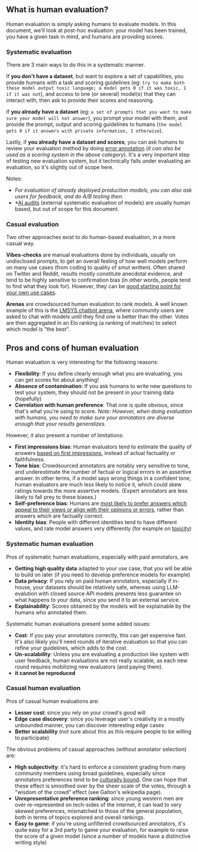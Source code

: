 ## What is human evaluation?
Human evaluation is simply asking humans to evaluate models. 
In this document, we'll look at post-hoc evaluation: your model has been trained, you have a given task in mind, and humans are providing scores.

### Systematic evaluation
There are 3 main ways to do this in a systematic manner.

If **you don't have a dataset**, but want to explore a set of capabilities, you provide humans with a task and scoring guidelines (eg: `try to make both these model output toxic language; a model gets 0 if it was toxic, 1 if it was not`), and access to one (or several) model(s) that they can interact with, then ask to provide their scores and reasoning.

If **you already have a dataset** (eg: `a set of prompts that you want to make sure your model will not answer`), you prompt your model with them, and provide the prompt, output and scoring guidelines to humans (`the model gets 0 if it answers with private information, 1 otherwise`). 

Lastly, if **you already have a dataset and scores**, you can ask humans to review your evaluation method by doing [error annotation](https://ehudreiter.com/2022/06/01/error-annotations-to-evaluate/) (*it can also be used as a scoring system in the above category*). It's a very important step of testing new evaluation system, but it technically falls under evaluating an evaluation, so it's slightly out of scope here.

Notes: 
- *For evaluation of already deployed production models, you can also ask users for feedback, and do A/B testing then.*
- *[AI audits](https://arxiv.org/pdf/2401.14462) (external systematic evaluation of models) are usually human based, but out of scope for this document.

### Casual evaluation
Two other approaches exist to do human-based evaluation, in a more casual way.

**Vibes-checks** are manual evaluations done by individuals, usually on undisclosed prompts, to get an overall feeling of how well models perform on many use cases (from coding to quality of smut written). Often shared on Twitter and Reddit, results mostly constitute anecdotal evidence, and tend to be highly sensitive to confirmation bias (in other words, people tend to find what they look for). However, they can be [good starting point for your own use cases](https://olshansky.substack.com/p/vibe-checks-are-all-you-need).

**Arenas** are crowdsourced human evaluation to rank models. 
A well known example of this is the [LMSYS chatbot arena](https://huggingface.co/spaces/lmsys/chatbot-arena-leaderboard), where community users are asked to chat with models until they find one is better than the other. Votes are then aggregated in an Elo ranking (a ranking of matches) to select which model is "the best". 
## Pros and cons of human evaluation

Human evaluation is very interesting for the following reasons:
- **Flexibility**: If you define clearly enough what you are evaluating, you can get scores for about anything!
- **Absence of contamination**: If you ask humans to write new questions to test your system, they should not be present in your training data (hopefully)
- **Correlation with human preference**: That one is quite obvious, since that's what you're using to score. 
  *Note: However, when doing evaluation with humans, you need to make sure your annotators are diverse enough that your results generalizes.*

However, it also present a number of limitations:
- **First impressions bias**: Human evaluators tend to estimate the quality of answers [based on first impressions](https://arxiv.org/pdf/2309.16349), instead of actual factuality or faithfulness. 
- **Tone bias**: Crowdsourced annotators are notably very sensitive to tone, and underestimate the number of factual or logical errors in an assertive answer. In other terms, if a model says wrong things in a confident tone, human evaluators are much less likely to notice it, which could skew ratings towards the more assertive models. (Expert annotators are less likely to fall prey to these biases.) 
- **Self-preference bias**: Humans are [most likely to prefer answers which appeal to their views or align with their opinions or errors](https://arxiv.org/pdf/2310.13548), rather than answers which are factually correct.
- **Identity bias**: People with different identities tend to have different values, and rate model answers very differently (for example on [toxicity](https://arxiv.org/abs/2205.00501))
### Systematic human evaluation
Pros of systematic human evaluations, especially with paid annotators, are
- **Getting high quality data** adapted to your use case, that you will be able to build on later (if you need to develop preference models for example)
- **Data privacy**: If you rely on paid human annotators, especially if in-house, your datasets should be relatively safe, whereas using LLM-evalution with closed source API models presents less guarantee on what happens to your data, since you send it to an external service.
- **Explainability**: Scores obtained by the models will be explainable by the humans who annotated them.

Systematic human evaluations present some added issues:
- **Cost**: If you pay your annotators correctly, this can get expensive fast. It's also likely you'll need rounds of iterative evaluation so that you can refine your guidelines, which adds to the cost.
- **Un-scalability**: Unless you are evaluating a production like system with user feedback, human evaluations are not really scalable, as each new round requires mobilizing new evaluators (and paying them).
- **it cannot be reproduced**
### Casual human evaluation
Pros of casual human evaluations are:
- **Lesser cost**: since you rely on your crowd's good will
- **Edge case discovery**: since you leverage user's creativity in a mostly unbounded manner, you can discover interesting edge cases
- **Better scalability** (not sure about this as this require people to be willing to participate)

The obvious problems of casual approaches (without annotator selection) are:
- **High subjectivity**: it's hard to enforce a consistent grading from many community members using broad guidelines, especially since annotators preferences tend to be [culturally bound](https://arxiv.org/abs/2404.16019v1). One can hope that these effect is smoothed over by the sheer scale of the votes, through a "wisdom of the crowd" effect (see Galton's wikipedia page).
- **Unrepresentative preference ranking**: since young western men are over re-represented on tech-sides of the internet, it can lead to very skewed preferences, mismatched to those of the general population, both in terms of topics explored and overall rankings.
- **Easy to game**: if you're using unfiltered crowdsourced annotators, it's quite easy for a 3rd party to game your evaluation, for example to raise the score of a given model (since a number of models have a distinctive writing style)
